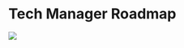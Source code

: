 # Tech Manager Roadmap

![](https://github.com/zijingshanke/TechRoad/blob/master/Expert%20RoadMap/ExpertCN/%E6%A6%82%E5%BF%B5%EF%BC%8D%E4%B8%93%E5%AE%B6.png)
